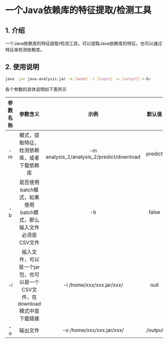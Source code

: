 # 一个Java依赖库的特征提取/检测工具

## 1. 介绍

一个Java依赖库的特征提取/检测工具，可以提取Java依赖库的特征，也可以通过特征来检测依赖库。

## 2. 使用说明

``` bash
java -jar java-analysis.jar -m [mode] -i [input] -o [output] <-b>
```

各个参数的具体说明如下表所示

| 参数名称 |                     参数含义                     |                    示例                     |   默认值    |
|:----:|:--------------------------------------------:|:-----------------------------------------:|:--------:|
|  -m  |            模式，提取特征，检测依赖库，或者下载依赖库             | -m analysis_1/analysis_2/predict/download | predict  |
|  -b  |    是否使用batch模式，如果使用batch模式，那么输入文件必须是CSV文件    |                    -b                     |  false   |
|  -i  | 输入文件，可以是一个jar包，也可以是一个CSV文件，在download模式中是下载链接 |         -i /home/xxx/xxx.jar/xxx/         |   null   |
|  -o  |                     输出文件                     |         -o /home/xxx/xxx.jar/xxx/         | ./output |

